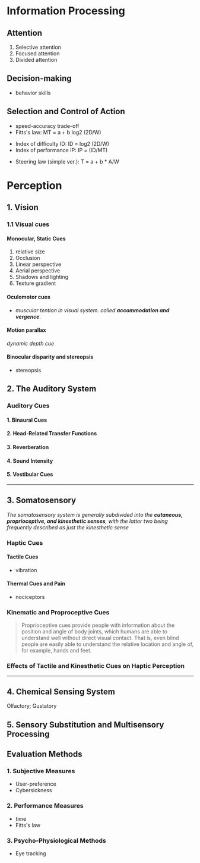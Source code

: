 # Information Processing
## Attention
1. Selective attention
2. Focused attention
3. Divided attention
## Decision-making 
- behavior skills
## Selection and Control of Action
- speed-accuracy trade-off
- Fitts's law: MT = a + b log2 (2D/W)
* Index of difficulty ID: ID = log2 (2D/W)
* Index of performance IP: IP = (ID/MT)
- Steering law (simple ver.): T = a + b * A/W
# Perception
## 1. Vision
### 1.1 Visual cues
#### Monocular, Static Cues
1. relative size
2. Occlusion
3. Linear perspective
4. Aerial perspective
5. Shadows and lighting
6. Texture gradient
#### Oculomotor cues
- *muscular tention in visual system. called **accommodation and vergence**.*

#### Motion parallax
*dynamic depth cue*

#### Binocular disparity and stereopsis
- stereopsis
## 2. The Auditory System
### Auditory Cues
#### 1. Binaural Cues
#### 2. Head-Related Transfer Functions
#### 3. Reverberation
#### 4. Sound Intensity
#### 5. Vestibular Cues


---
## 3. Somatosensory
*The somatosensory system is generally subdivided into the **cutaneous, proprioceptive, and kinesthetic senses**, with the latter two being frequently described as just the kinesthetic sense*
### Haptic Cues
#### Tactile Cues
- vibration
#### Thermal Cues and Pain
- nociceptors
### Kinematic and Proproceptive Cues
> Proprioceptive cues provide people with information about the position and angle of body joints, which humans are able to understand well without direct visual contact. That is, even blind people are easily able to understand the relative location and angle of, for example, hands and feet.
### Effects of Tactile and Kinesthetic Cues on Haptic Perception
------------
## 4. Chemical Sensing System
Olfactory; Gustatory

## 5. Sensory Substitution and Multisensory Processing
## Evaluation Methods
### 1. Subjective Measures
- User-preference
- Cybersickness
### 2. Performance Measures
- time
- Fitts's law
### 3. Psycho-Physiological Methods
- Eye tracking


